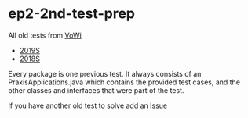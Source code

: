 # ep2-2nd-test-prep

All old tests from [VoWi](https://vowi.fsinf.at/wiki/TU_Wien) 
- [2019S](https://vowi.fsinf.at/wiki/TU_Wien:Einf%C3%BChrung_in_die_Programmierung_2_VU_(Puntigam)/Test_2_2018S)
- [2018S](https://vowi.fsinf.at/wiki/TU_Wien:Einf%C3%BChrung_in_die_Programmierung_2_VU_(Puntigam)/Test_2_2018S)

Every package is one previous test. It always consists of an PraxisApplications.java which contains the provided test cases, and the other classes and interfaces that were part of the test.

If you have another old test to solve add an [Issue](https://github.com/Fancy11111/ep2-2nd-test-prep/issues/new)

